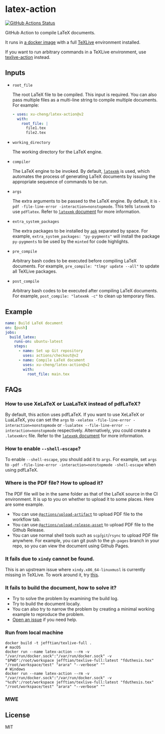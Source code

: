 # latex-action

[![GitHub Actions Status](https://github.com/jeff-tian/latex-action/workflows/Test%20Github%20Action/badge.svg)](https://github.com/jeff-tian/latex-action/actions)

GitHub Action to compile LaTeX documents.

It runs in [a docker image](https://github.com/jeff-tian/latex-docker) with a full [TeXLive](https://www.tug.org/texlive/) environment installed.

If you want to run arbitrary commands in a TeXLive environment, use [texlive-action](https://github.com/xu-cheng/texlive-action) instead.

## Inputs

- `root_file`

    The root LaTeX file to be compiled. This input is required. You can also pass multiple files as a multi-line string to compile multiple documents. For example:
    ```yaml
    - uses: xu-cheng/latex-action@v2
      with:
        root_file: |
          file1.tex
          file2.tex
    ```

- `working_directory`

  The working directory for the LaTeX engine.

- `compiler`

  The LaTeX engine to be invoked. By default, [`latexmk`](https://ctan.org/pkg/latexmk) is used, which automates the process of generating LaTeX documents by issuing the appropriate sequence of commands to be run.

- `args`

  The extra arguments to be passed to the LaTeX engine. By default, it is `-pdf -file-line-error -interaction=nonstopmode`. This tells `latexmk` to use `pdflatex`. Refer to [`latexmk` document](http://texdoc.net/texmf-dist/doc/support/latexmk/latexmk.pdf) for more information.

- `extra_system_packages`

  The extra packages to be installed by [`apk`](https://pkgs.alpinelinux.org/packages) separated by space. For example, `extra_system_packages: "py-pygments"` will install the package `py-pygments` to be used by the `minted` for code highlights.

* `pre_compile`

    Arbitrary bash codes to be executed before compiling LaTeX documents. For example, `pre_compile: "tlmgr update --all"` to update all TeXLive packages.

* `post_compile`

    Arbitrary bash codes to be executed after compiling LaTeX documents. For example, `post_compile: "latexmk -c"` to clean up temporary files.

## Example

```yaml
name: Build LaTeX document
on: [push]
jobs:
  build_latex:
    runs-on: ubuntu-latest
    steps:
      - name: Set up Git repository
        uses: actions/checkout@v2
      - name: Compile LaTeX document
        uses: xu-cheng/latex-action@v2
        with:
          root_file: main.tex
```

## FAQs

### How to use XeLaTeX or LuaLaTeX instead of pdfLaTeX?

By default, this action uses pdfLaTeX. If you want to use XeLaTeX or LuaLaTeX, you can set the `args` to `-xelatex -file-line-error -interaction=nonstopmode` or `-lualatex --file-line-error --interaction=nonstopmode` respectively. Alternatively, you could create a `.latexmkrc` file. Refer to the [`latexmk` document](http://texdoc.net/texmf-dist/doc/support/latexmk/latexmk.pdf) for more information.

### How to enable `--shell-escape`?

To enable `--shell-escape`, you should add it to `args`. For example, set `args` to `-pdf -file-line-error -interaction=nonstopmode -shell-escape` when using pdfLaTeX.

### Where is the PDF file? How to upload it?

The PDF file will be in the same folder as that of the LaTeX source in the CI environment. It is up to you on whether to upload it to some places. Here are some example.

- You can use [`@actions/upload-artifact`](https://github.com/actions/upload-artifact) to upload PDF file to the workflow tab.
- You can use [`@actions/upload-release-asset`](https://github.com/actions/upload-release-asset) to upload PDF file to the Github Release.
- You can use normal shell tools such as `scp`/`git`/`rsync` to upload PDF file anywhere. For example, you can git push to the `gh-pages` branch in your repo, so you can view the document using Github Pages.

### It fails due to `xindy` cannot be found.

This is an upstream issue where `xindy.x86_64-linuxmusl` is currently missing in TeXLive. To work around it, try [this](https://github.com/xu-cheng/latex-action/issues/32#issuecomment-626086551).

### It fails to build the document, how to solve it?

- Try to solve the problem by examining the build log.
- Try to build the document locally.
- You can also try to narrow the problem by creating a minimal working example to reproduce the problem.
- [Open an issue](https://github.com/jeff-tian/latex-action/issues/new) if you need help.

### Run from local machine

```shell
docker build -t jefftian/texlive-full .
# macOS
docker run --name latex-action --rm -v "/var/run/docker.sock":"/var/run/docker.sock" -v "$PWD":/root/workspace jefftian/texlive-full:latest "fduthesis.tex" "/root/workspace/test" "arara" "--verbose" ""
# Windows
docker run --name latex-action --rm -v "/var/run/docker.sock":"/var/run/docker.sock" -v "%cd%":/root/workspace jefftian/texlive-full:latest "fduthesis.tex" "/root/workspace/test" "arara" "--verbose" ""
```

### MWE 

[mwe]: https://tex.meta.stackexchange.com/questions/3300/minimum-working-example-mwe

## License

MIT
